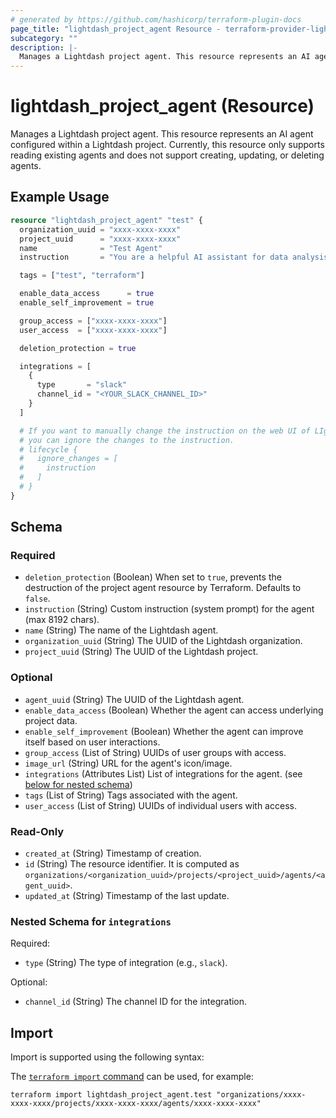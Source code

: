 ```yaml
---
# generated by https://github.com/hashicorp/terraform-plugin-docs
page_title: "lightdash_project_agent Resource - terraform-provider-lightdash"
subcategory: ""
description: |-
  Manages a Lightdash project agent. This resource represents an AI agent configured within a Lightdash project. Currently, this resource only supports reading existing agents and does not support creating, updating, or deleting agents.
---
```


# lightdash_project_agent (Resource)

Manages a Lightdash project agent. This resource represents an AI agent configured within a Lightdash project. Currently, this resource only supports reading existing agents and does not support creating, updating, or deleting agents.

## Example Usage

```terraform
resource "lightdash_project_agent" "test" {
  organization_uuid = "xxxx-xxxx-xxxx"
  project_uuid      = "xxxx-xxxx-xxxx"
  name              = "Test Agent"
  instruction       = "You are a helpful AI assistant for data analysis."

  tags = ["test", "terraform"]

  enable_data_access      = true
  enable_self_improvement = true

  group_access = ["xxxx-xxxx-xxxx"]
  user_access  = ["xxxx-xxxx-xxxx"]

  deletion_protection = true

  integrations = [
    {
      type       = "slack"
      channel_id = "<YOUR_SLACK_CHANNEL_ID>"
    }
  ]

  # If you want to manually change the instruction on the web UI of LIghtdash,
  # you can ignore the changes to the instruction.
  # lifecycle {
  #   ignore_changes = [
  #     instruction
  #   ]
  # }
}
```

<!-- schema generated by tfplugindocs -->
## Schema

### Required

- `deletion_protection` (Boolean) When set to `true`, prevents the destruction of the project agent resource by Terraform. Defaults to `false`.
- `instruction` (String) Custom instruction (system prompt) for the agent (max 8192 chars).
- `name` (String) The name of the Lightdash agent.
- `organization_uuid` (String) The UUID of the Lightdash organization.
- `project_uuid` (String) The UUID of the Lightdash project.

### Optional

- `agent_uuid` (String) The UUID of the Lightdash agent.
- `enable_data_access` (Boolean) Whether the agent can access underlying project data.
- `enable_self_improvement` (Boolean) Whether the agent can improve itself based on user interactions.
- `group_access` (List of String) UUIDs of user groups with access.
- `image_url` (String) URL for the agent's icon/image.
- `integrations` (Attributes List) List of integrations for the agent. (see [below for nested schema](#nestedatt--integrations))
- `tags` (List of String) Tags associated with the agent.
- `user_access` (List of String) UUIDs of individual users with access.

### Read-Only

- `created_at` (String) Timestamp of creation.
- `id` (String) The resource identifier. It is computed as `organizations/<organization_uuid>/projects/<project_uuid>/agents/<agent_uuid>`.
- `updated_at` (String) Timestamp of the last update.

<a id="nestedatt--integrations"></a>
### Nested Schema for `integrations`

Required:

- `type` (String) The type of integration (e.g., `slack`).

Optional:

- `channel_id` (String) The channel ID for the integration.

## Import

Import is supported using the following syntax:

The [`terraform import` command](https://developer.hashicorp.com/terraform/cli/commands/import) can be used, for example:

```shell
terraform import lightdash_project_agent.test "organizations/xxxx-xxxx-xxxx/projects/xxxx-xxxx-xxxx/agents/xxxx-xxxx-xxxx"
```
